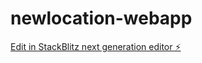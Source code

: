 # newlocation-webapp

[Edit in StackBlitz next generation editor ⚡️](https://stackblitz.com/~/github.com/pastorpandoa/newlocation-webapp)